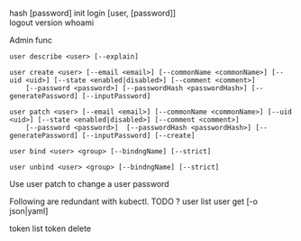 
hash [password]
init <url>
login [user, [password]]   
logout
version
whoami

Admin func

    user describe <user> [--explain]

    user create <user> [--email <email>] [--commonName <commonName>] [--uid <uid>] [--state <enabled|disabled>] [--comment <comment>] 
        [--password <password>] [--passwordHash <passwordHash>] [--generatePassword] [--inputPassword]

    user patch <user> [--email <email>] [--commonName <commonName>] [--uid <uid>] [--state <enabled|disabled>] [--comment <comment>] 
        [--password <password>]  [--passwordHash <passwordHash>] [--generatePassword] [--inputPassword] [--create]

    user bind <user> <group> [--bindngName] [--strict] 
    
    user unbind <user> <group> [--bindngName] [--strict]


Use user patch to change a user password 

Following are redundant with kubectl. TODO ?
user list 
user get <user> [-o json|yaml]

token list
token delete <token>